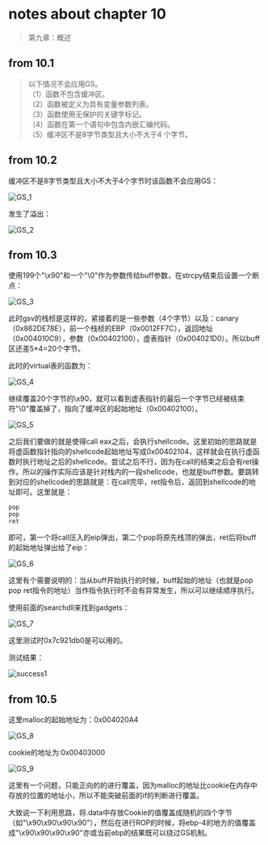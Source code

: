 # notes about chapter 10

>第九章：概述
## from 10.1

>以下情况不会应用GS。  
（1）函数不包含缓冲区。  
（2）函数被定义为具有变量参数列表。  
（3）函数使用无保护的关键字标记。  
（4）函数在第一个语句中包含内嵌汇编代码。  
（5）缓冲区不是8字节类型且大小不大于4 个字节。  

## from 10.2
缓冲区不是8字节类型且大小不大于4个字节时该函数不会应用GS：

![GS_1](./GS_1.JPG)

发生了溢出：

![GS_2](./GS_2.JPG)

## from 10.3
使用199个"\x90"和一个"\0"作为参数传给buff参数，在strcpy结束后设置一个断点：  

![GS_3](./GS_3.JPG)

此时gsv的栈桢是这样的，紧接着的是一些参数（4个字节）以及：canary（0x862DE78E），前一个栈桢的EBP（0x0012FF7C），返回地址（0x004010C9），参数（0x00402100），虚表指针（0x004021D0）。所以buff区还差5*4=20个字节。

此时的virtual表的函数为：

![GS_4](./GS_4.JPG)

继续覆盖20个字节的\x90，就可以看到虚表指针的最后一个字节已经被结束符"\0"覆盖掉了，指向了缓冲区的起始地址（0x00402100）。

![GS_5](./GS_5.JPG)

之后我们要做的就是使得call eax之后，会执行shellcode。这里初始的思路就是将虚函数指针指向的shellcode起始地址写成0x00402104，这样就会在执行虚函数时执行地址之后的shellcode。尝试之后不行，因为在call的结束之后会有ret操作。所以的操作实际应该是针对栈内的一段shellcode，也就是buff参数。要跳转到对应的shellcode的思路就是：在call完毕，ret指令后，返回到shellcode的地址即可。这里就是：
```
pop
pop
ret
```
即可，第一个将call压入的eip弹出，第二个pop将原先栈顶的弹出，ret后将buff的起始地址弹出给了eip：

![GS_6](./GS_6.JPG)

这里有个需要说明的：当从buff开始执行的时候，buff起始的地址（也就是pop pop ret指令的地址）当作指令执行时不会有异常发生，所以可以继续顺序执行。

使用前面的searchdll来找到gadgets：

![GS_7](./GS_7.JPG)

这里测试时0x7c921db0是可以用的。

测试结果：

![success1](./success1.JPG)

## from 10.5

这里malloc的起始地址为：0x004020A4

![GS_8](./GS_8.JPG)

cookie的地址为:0x00403000

![GS_9](./GS_9.JPG)

这里有一个问题，只能正向的的进行覆盖，因为malloc的地址比cookie在内存中存放的位置的地址小，所以不能突破前面的if的判断进行覆盖。

大致说一下利用思路，将.data中存放Cookie的值覆盖成随机的四个字节（如"\x90\x90\x90\x90"），然后在进行ROP的时候，将ebp-4的地方的值覆盖成"\x90\x90\x90\x90"亦或当前ebp的结果既可以绕过GS机制。

